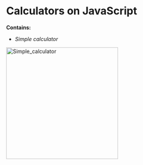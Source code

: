 # Calculators on JavaScript
**Contains:**
- *Simple calculator*
<img src="demonstration/Simple_calculator.gif" title="Simple_calculator" height="300px"/>
